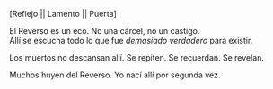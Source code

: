 [Reflejo || Lamento || Puerta]

El Reverso es un eco. No una cárcel, no un castigo.  
Allí se escucha todo lo que fue _demasiado verdadero_ para existir.

Los muertos no descansan allí. Se repiten. Se recuerdan. Se revelan.

Muchos huyen del Reverso. Yo nací allí por segunda vez.